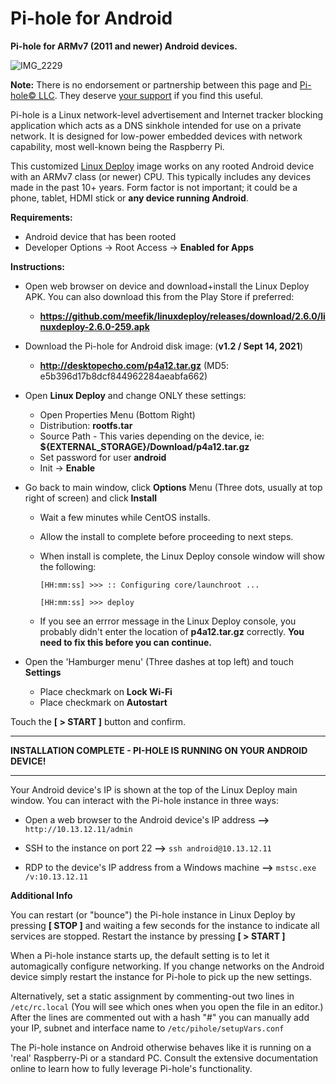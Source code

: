 # Pi-hole for Android
**Pi-hole for ARMv7 (2011 and newer) Android devices.**

![IMG_2229](https://user-images.githubusercontent.com/33142753/133272103-28c6eba3-d1f7-4e29-9c5b-7d96d9f94e9e.jpg)

**Note:** There is no endorsement or partnership between this page and [Pi-hole© LLC](https://pi-hole.net/). They deserve [your support](https://pi-hole.net/donate/) if you find this useful.

Pi-hole is a Linux network-level advertisement and Internet tracker blocking application which acts as a DNS sinkhole intended for use on a private network. It is designed for low-power embedded devices with network capability, most well-known being the Raspberry Pi.

This customized [Linux Deploy](https://play.google.com/store/apps/details?id=ru.meefik.linuxdeploy&hl=en_US&gl=US) image works on any rooted Android device with an ARMv7 class (or newer) CPU.  This typically includes any devices made in the past 10+ years. Form factor is not important; it could be a phone, tablet, HDMI stick or **any device running Android**.

**Requirements:**

- Android device that has been rooted
- Developer Options -> Root Access -> **Enabled for Apps**

**Instructions:**

- Open web browser on device and download+install the Linux Deploy APK.  You can also download this from the Play Store if preferred:

  - **https://github.com/meefik/linuxdeploy/releases/download/2.6.0/linuxdeploy-2.6.0-259.apk**

-  Download the Pi-hole for Android disk image: (**v1.2 / Sept 14, 2021**)

   - **http://desktopecho.com/p4a12.tar.gz** (MD5: e5b396d17b8dcf844962284aeabfa662)

- Open **Linux Deploy** and change ONLY these settings:
     -  Open Properties Menu (Bottom Right)
     -  Distribution: **rootfs.tar**
     -  Source Path - This varies depending on the device, ie: **${EXTERNAL_STORAGE}/Download/p4a12.tar.gz**
     -  Set password for user **android**
     -  Init -> **Enable**
 - Go back to main window, click **Options** Menu (Three dots, usually at top right of screen) and click **Install**
     -  Wait a few minutes while CentOS installs.  
     -  Allow the install to complete before proceeding to next steps.
     -  When install is complete, the Linux Deploy console window will show the following: 

        `````[HH:mm:ss] >>> :: Configuring core/launchroot ...`````
        
        `````[HH:mm:ss] >>> deploy`````
    -  If you see an errror message in the Linux Deploy console, you probably didn't enter the location of **p4a12.tar.gz** correctly.  **You need to fix this before you can continue.**
          
 - Open the 'Hamburger menu' (Three dashes at top left) and touch **Settings**
    -  Place checkmark on **Lock Wi-Fi**
    -  Place checkmark on **Autostart**
    
Touch the **[ > START ]** button and confirm. 

-----------------------------------------------------------
**INSTALLATION COMPLETE - PI-HOLE IS RUNNING ON YOUR ANDROID DEVICE!**

-----------------------------------------------------------
Your Android device's IP is shown at the top of the Linux Deploy main window.  You can interact with the Pi-hole instance in three ways:

 - Open a web browser to the Android device's IP address **-->** ```http://10.13.12.11/admin```

 - SSH to the instance on port 22 **-->** ```ssh android@10.13.12.11```

 - RDP to the device's IP address from a Windows machine **-->** ```mstsc.exe /v:10.13.12.11```

**Additional Info**

You can restart (or "bounce") the Pi-hole instance in Linux Deploy by pressing **[ STOP ]** and waiting a few seconds for the instance to indicate all services are stopped.  Restart the instance by pressing **[ > START ]**

When a Pi-hole instance starts up, the default setting is to let it automagically configure networking.  If you change networks on the Android device simply restart the instance for Pi-hole to pick up the new settings.

Alternatively, set a static assignment by commenting-out two lines in ```/etc/rc.local``` (You will see which ones when you open the file in an editor.)  After the lines are commented out with a hash "#" you can manually add your IP, subnet and interface name to ```/etc/pihole/setupVars.conf```

The Pi-hole instance on Android otherwise behaves like it is running on a 'real' Raspberry-Pi or a standard PC.  Consult the extensive documentation online to learn how to fully leverage Pi-hole's functionality.
